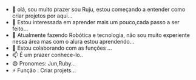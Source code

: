 - 👋 olá, sou muito prazer sou Ruju, estou começando a entender como criar projetos por aqui...
- 👀 Estou interessada em aprender mais um pouco,cada passo a ser feito...
- 🌱  Atualmente fazendo Robótica e tecnologia, não sou muito experiente nessa área mas com o alura estou aprendendo...
- 💞️ Estou colaborando com as funções ...
- 📫 É um prazer conhece-lo..
- 😄 Pronomes: Jun,Ruby...
- ⚡ Função : Criar projets...

<!---
0999Ruju/0999Ruju is a ✨ special ✨ repository because ira `README.md` (this file) appears on your GitHub profile.
You can click the Preview link to take a look at your changes.
--->
